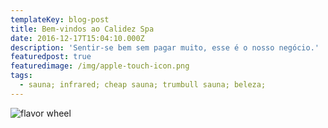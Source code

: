 ```yaml
---
templateKey: blog-post
title: Bem-vindos ao Calidez Spa
date: 2016-12-17T15:04:10.000Z
description: 'Sentir-se bem sem pagar muito, esse é o nosso negócio.'
featuredpost: true
featuredimage: /img/apple-touch-icon.png
tags:
  - sauna; infrared; cheap sauna; trumbull sauna; beleza;
---
```

![flavor wheel](/img/flavor_wheel.jpg)
